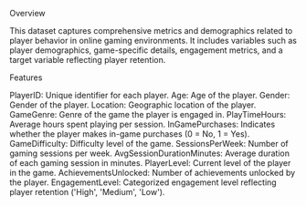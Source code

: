 Overview

This dataset captures comprehensive metrics and demographics related to player behavior in online gaming environments. It includes variables such as player demographics, game-specific details, engagement metrics, and a target variable reflecting player retention.

Features

PlayerID: Unique identifier for each player.
Age: Age of the player.
Gender: Gender of the player.
Location: Geographic location of the player.
GameGenre: Genre of the game the player is engaged in.
PlayTimeHours: Average hours spent playing per session.
InGamePurchases: Indicates whether the player makes in-game purchases (0 = No, 1 = Yes).
GameDifficulty: Difficulty level of the game.
SessionsPerWeek: Number of gaming sessions per week.
AvgSessionDurationMinutes: Average duration of each gaming session in minutes.
PlayerLevel: Current level of the player in the game.
AchievementsUnlocked: Number of achievements unlocked by the player.
EngagementLevel: Categorized engagement level reflecting player retention ('High', 'Medium', 'Low').
